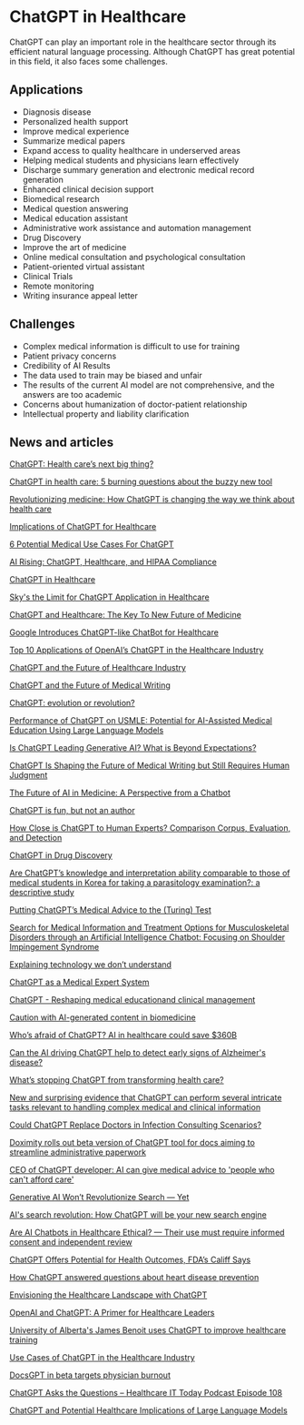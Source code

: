 # ChatGPT in Healthcare

ChatGPT can play an important role in the healthcare sector through its efficient natural language processing. Although ChatGPT has great potential in this field, it also faces some challenges.

## Applications

- Diagnosis disease
- Personalized health support
- Improve medical experience
- Summarize medical papers
- Expand access to quality healthcare in underserved areas
- Helping medical students and physicians learn effectively
- Discharge summary generation and electronic medical record generation
- Enhanced clinical decision support
- Biomedical research
- Medical question answering
- Medical education assistant
- Administrative work assistance and automation management
- Drug Discovery
- Improve the art of medicine
- Online medical consultation and psychological consultation
- Patient-oriented virtual assistant
- Clinical Trials
- Remote monitoring
- Writing insurance appeal letter

## Challenges

- Complex medical information is difficult to use for training
- Patient privacy concerns
- Credibility of AI Results
- The data used to train may be biased and unfair
- The results of the current AI model are not comprehensive, and the answers are too academic
- Concerns about humanization of doctor-patient relationship
- Intellectual property and liability clarification


## News and articles

[ChatGPT: Health care’s next big thing?](https://www.medicaleconomics.com/view/chatgpt-health-care-s-next-big-thing-)

[ChatGPT in health care: 5 burning questions about the buzzy new tool](https://www.statnews.com/2023/01/26/chatgpt-health-care-science-hospitals/)

[Revolutionizing medicine: How ChatGPT is changing the way we think about health care](https://www.kevinmd.com/2023/01/revolutionizing-medicine-how-chatgpt-is-changing-the-way-we-think-about-health-care.html)

[Implications of ChatGPT for Healthcare](https://www.abstractivehealth.com/implications-of-chatgpt-for-healthcare)

[6 Potential Medical Use Cases For ChatGPT](https://medicalfuturist.com/6-potential-medical-use-cases-for-chatgpt/)

[AI Rising: ChatGPT, Healthcare, and HIPAA Compliance](https://compliancy-group.com/hipaa-and-chatgpt/)

[ChatGPT in Healthcare](https://medium.com/tech-guides/chatgpt-in-healthcare-c0cccb1a59bc )

[Sky's the Limit for ChatGPT Application in Healthcare](https://www.biospectrumindia.com/views/98/22545/skys-the-limit-for-chatgpt-application-in-healthcare.html)

[ChatGPT and Healthcare: The Key To New Future of Medicine ](https://www.amazon.com/ChatGPT-Healthcare-Key-Future-Medicine/dp/B0BRM2712J)

[Google Introduces ChatGPT-like ChatBot for Healthcare](https://analyticsindiamag.com/google-introduces-chatgpt-like-model-for-healthcare/)

[Top 10 Applications of OpenAI’s ChatGPT in the Healthcare Industry](https://www.analyticsinsight.net/top-10-applications-of-openais-chatgpt-in-the-healthcare-industry/)

[ChatGPT and the Future of Healthcare Industry](https://medicalchannelasia.com/chatgpt-and-the-future-of-healthcare-industry/ )

[ChatGPT and the Future of Medical Writing](https://pubs.rsna.org/doi/full/10.1148/radiol.223312)

[ChatGPT: evolution or revolution?](https://link.springer.com/article/10.1007/s11019-023-10136-0)

[Performance of ChatGPT on USMLE: Potential for AI-Assisted Medical Education Using Large Language Models](https://www.medrxiv.org/content/10.1101/2022.12.19.22283643v2)

[Is ChatGPT Leading Generative AI? What is Beyond Expectations?](https://papers.ssrn.com/sol3/papers.cfm?abstract_id=4341500)

[ChatGPT Is Shaping the Future of Medical Writing but Still Requires Human Judgment](https://pubs.rsna.org/doi/full/10.1148/radiol.230171)

[The Future of AI in Medicine: A Perspective from a Chatbot](https://link.springer.com/article/10.1007/s10439-022-03121-w)

[ChatGPT is fun, but not an author](https://www.science.org/doi/full/10.1126/science.adg7879)

[How Close is ChatGPT to Human Experts? Comparison Corpus, Evaluation, and Detection](https://arxiv.org/abs/2301.07597)

[ChatGPT in Drug Discovery](https://chemrxiv.org/engage/chemrxiv/article-details/63d56c13ae221ab9b240932f)

[Are ChatGPT’s knowledge and interpretation ability comparable to those of medical students in Korea for taking a parasitology examination?: a descriptive study](https://www.jeehp.org/journal/view.php?number=465)

[Putting ChatGPT’s Medical Advice to the (Turing) Test](https://www.medrxiv.org/content/10.1101/2023.01.23.23284735v2)

[Search for Medical Information and Treatment Options for Musculoskeletal Disorders through an Artificial Intelligence Chatbot: Focusing on Shoulder Impingement Syndrome](https://www.medrxiv.org/content/10.1101/2022.12.16.22283512v2)

[Explaining technology we don’t understand](https://ieeexplore.ieee.org/abstract/document/10032112)

[ChatGPT as a Medical Expert System](https://sciencebasedmedicine.org/chatgpt-as-a-medical-expert-system/)

[ChatGPT - Reshaping medical educationand clinical management](https://www.pjms.org.pk/index.php/pjms/article/view/7653/1673)

[Caution with AI-generated content in biomedicine](https://www.nature.com/articles/d41591-023-00014-w)

[Who’s afraid of ChatGPT? AI in healthcare could save $360B](https://www.mmm-online.com/home/channel/whos-afraid-of-chatgpt-ai-in-healthcare-could-save-360b/)

[Can the AI driving ChatGPT help to detect early signs of Alzheimer's disease?](https://www.sciencedaily.com/releases/2022/12/221222162415.htm)

[What’s stopping ChatGPT from transforming health care?](https://www.medicaleconomics.com/view/what-s-stopping-chatgpt-from-transforming-health-care-)

[New and surprising evidence that ChatGPT can perform several intricate tasks relevant to handling complex medical and clinical information](https://www.news-medical.net/news/20230213/New-and-surprising-evidence-that-ChatGPT-can-perform-several-intricate-tasks-relevant-to-handling-complex-medical-and-clinical-information.aspx)

[Could ChatGPT Replace Doctors in Infection Consulting Scenarios?](https://neurosciencenews.com/chatgpt-ai-medicine-22537/)


[Doximity rolls out beta version of ChatGPT tool for docs aiming to streamline administrative paperwork](https://www.fiercehealthcare.com/health-tech/doximity-rolls-out-beta-version-chatgpt-tool-docs-aiming-streamline-administrative)

[CEO of ChatGPT developer: AI can give medical advice to 'people who can't afford care'](https://www.beckershospitalreview.com/digital-health/ceo-of-chatgpt-developer-ai-can-give-medical-advice-to-people-who-cant-afford-care.html)

[Generative AI Won’t Revolutionize Search — Yet](https://hbr.org/2023/02/generative-ai-wont-revolutionize-search-yet)

[AI's search revolution: How ChatGPT will be your new search engine](https://www.gzeromedia.com/gzero-world-clips/ai-search-revolution-how-chatgpt-will-be-your-new-search-engine)

[Are AI Chatbots in Healthcare Ethical? — Their use must require informed consent and independent review](https://www.medpagetoday.com/opinion/second-opinions/102987)

[ChatGPT Offers Potential for Health Outcomes, FDA’s Califf Says](https://news.bloomberglaw.com/pharma-and-life-sciences/chat-gpt-offers-potential-for-health-outcomes-fdas-califf-says)

[How ChatGPT answered questions about heart disease prevention](https://www.beckershospitalreview.com/innovation/how-chatgpt-answered-questions-about-heart-disease-prevention.html)

[Envisioning the Healthcare Landscape with ChatGPT](https://www.nymc.edu/news-and-events/news-archives/envisioning-the-healthcare-landscape-with-chatgpt.php)

[OpenAI and ChatGPT: A Primer for Healthcare Leaders](https://blog.orbita.ai/openai_chatgpt_a_primer_for_healthcare_leaders)

[University of Alberta's James Benoit uses ChatGPT to improve healthcare training](https://blogs.oracle.com/research/post/university-of-alberta-chatgpt-improve-healthcare-training)

[Use Cases of ChatGPT in the Healthcare Industry](https://www.excellarate.com/blogs/chatgpt-in-healthcare/)

[DocsGPT in beta targets physician burnout](https://www.healthcareitnews.com/news/docsgpt-beta-targets-physician-burnout)

[ChatGPT Asks the Questions – Healthcare IT Today Podcast Episode 108](https://www.healthcareittoday.com/2023/02/20/chatgpt-asks-the-questions-healthcare-it-today-podcast-episode-108/)

[ChatGPT and Potential Healthcare Implications of Large Language Models](https://datascience.cancer.gov/news-events/events/chatgpt-and-potential-healthcare-implications-large-language-models)

